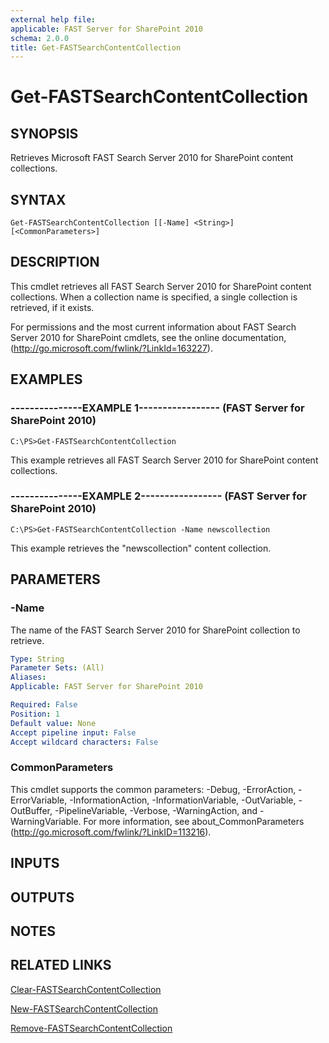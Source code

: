 ```yaml
---
external help file: 
applicable: FAST Server for SharePoint 2010
schema: 2.0.0
title: Get-FASTSearchContentCollection
---
```


# Get-FASTSearchContentCollection

## SYNOPSIS
Retrieves Microsoft FAST Search Server 2010 for SharePoint content collections.

## SYNTAX

```
Get-FASTSearchContentCollection [[-Name] <String>] [<CommonParameters>]
```

## DESCRIPTION
This cmdlet retrieves all FAST Search Server 2010 for SharePoint content collections.
When a collection name is specified, a single collection is retrieved, if it exists.

For permissions and the most current information about FAST Search Server 2010 for SharePoint cmdlets, see the online documentation, (http://go.microsoft.com/fwlink/?LinkId=163227).

## EXAMPLES

### ---------------EXAMPLE 1----------------- (FAST Server for SharePoint 2010)
```
C:\PS>Get-FASTSearchContentCollection
```

This example retrieves all FAST Search Server 2010 for SharePoint content collections.

### ---------------EXAMPLE 2----------------- (FAST Server for SharePoint 2010)
```
C:\PS>Get-FASTSearchContentCollection -Name newscollection
```

This example retrieves the "newscollection" content collection.

## PARAMETERS

### -Name
The name of the FAST Search Server 2010 for SharePoint collection to retrieve.

```yaml
Type: String
Parameter Sets: (All)
Aliases: 
Applicable: FAST Server for SharePoint 2010

Required: False
Position: 1
Default value: None
Accept pipeline input: False
Accept wildcard characters: False
```

### CommonParameters
This cmdlet supports the common parameters: -Debug, -ErrorAction, -ErrorVariable, -InformationAction, -InformationVariable, -OutVariable, -OutBuffer, -PipelineVariable, -Verbose, -WarningAction, and -WarningVariable. For more information, see about_CommonParameters (http://go.microsoft.com/fwlink/?LinkID=113216).

## INPUTS

## OUTPUTS

## NOTES

## RELATED LINKS

[Clear-FASTSearchContentCollection]()

[New-FASTSearchContentCollection]()

[Remove-FASTSearchContentCollection]()

